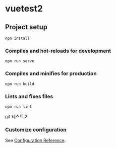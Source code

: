 # vuetest2

## Project setup
```
npm install
```

### Compiles and hot-reloads for development
```
npm run serve
```

### Compiles and minifies for production
```
npm run build
```

### Lints and fixes files
```
npm run lint
```
git 테스트 2
### Customize configuration
See [Configuration Reference](https://cli.vuejs.org/config/).
